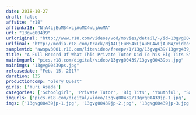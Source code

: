 ```yaml
---
date: 2018-10-27
draft: false
affsite: "r18"
afflinkr18: "NjA4LjEuMS4xLjAuMC4wLjAuMA"
url: "13gvg00439"
urloriginal: "http://www.r18.com/videos/vod/movies/detail/-/id=13gvg00439"
urlfinal: "http://media.r18.com/track/NjA4LjEuMS4xLjAuMC4wLjAuMA/videos/vod/movies/detail/-/id=13gvg00439"
samplevid: "awspv3001.r18.com/litevideo/freepv/1/13g/13gvg439/13gvg439_dmb_w.mp4"
title: "A Full Record Of What This Private Tutor Did To his Big Tits Student Hidden Camera FILE Yuri Asada"
mainimgurl: "pics.r18.com/digital/video/13gvg00439/13gvg00439ps.jpg"
mainimgs: "13gvg00439ps.jpg"
releasedate: "Feb. 15, 2017"
duration: 135
productioncomp: "Glory Quest"
girls: ['Yuri Asada']
categories: ['Schoolgirl', 'Private Tutor', 'Big Tits', 'Youthful', 'Sailor Uniform', 'Voyeur', 'Featured Actress', 'Hi-Def']
imgurls: ['pics.r18.com/digital/video/13gvg00439/13gvg00439jp-1.jpg', 'pics.r18.com/digital/video/13gvg00439/13gvg00439jp-2.jpg', 'pics.r18.com/digital/video/13gvg00439/13gvg00439jp-3.jpg', 'pics.r18.com/digital/video/13gvg00439/13gvg00439jp-4.jpg', 'pics.r18.com/digital/video/13gvg00439/13gvg00439jp-5.jpg', 'pics.r18.com/digital/video/13gvg00439/13gvg00439jp-6.jpg', 'pics.r18.com/digital/video/13gvg00439/13gvg00439jp-7.jpg', 'pics.r18.com/digital/video/13gvg00439/13gvg00439jp-8.jpg', 'pics.r18.com/digital/video/13gvg00439/13gvg00439jp-9.jpg', 'pics.r18.com/digital/video/13gvg00439/13gvg00439jp-10.jpg', 'pics.r18.com/digital/video/13gvg00439/13gvg00439jp-11.jpg', 'pics.r18.com/digital/video/13gvg00439/13gvg00439jp-12.jpg', 'pics.r18.com/digital/video/13gvg00439/13gvg00439jp-13.jpg', 'pics.r18.com/digital/video/13gvg00439/13gvg00439jp-14.jpg', 'pics.r18.com/digital/video/13gvg00439/13gvg00439jp-15.jpg', 'pics.r18.com/digital/video/13gvg00439/13gvg00439jp-16.jpg', 'pics.r18.com/digital/video/13gvg00439/13gvg00439jp-17.jpg', 'pics.r18.com/digital/video/13gvg00439/13gvg00439jp-18.jpg', 'pics.r18.com/digital/video/13gvg00439/13gvg00439jp-19.jpg', 'pics.r18.com/digital/video/13gvg00439/13gvg00439jp-20.jpg']
imgs: ['13gvg00439jp-1.jpg', '13gvg00439jp-2.jpg', '13gvg00439jp-3.jpg', '13gvg00439jp-4.jpg', '13gvg00439jp-5.jpg', '13gvg00439jp-6.jpg', '13gvg00439jp-7.jpg', '13gvg00439jp-8.jpg', '13gvg00439jp-9.jpg', '13gvg00439jp-10.jpg', '13gvg00439jp-11.jpg', '13gvg00439jp-12.jpg', '13gvg00439jp-13.jpg', '13gvg00439jp-14.jpg', '13gvg00439jp-15.jpg', '13gvg00439jp-16.jpg', '13gvg00439jp-17.jpg', '13gvg00439jp-18.jpg', '13gvg00439jp-19.jpg', '13gvg00439jp-20.jpg']
---
```

